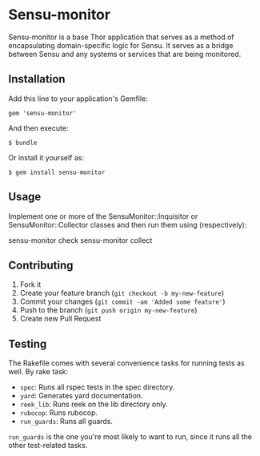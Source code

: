 # Sensu-monitor

Sensu-monitor is a base Thor application that serves as a method of encapsulating
domain-specific logic for Sensu. It serves as a bridge between Sensu and any
systems or services that are being monitored.

## Installation

Add this line to your application's Gemfile:

    gem 'sensu-monitor'

And then execute:

    $ bundle

Or install it yourself as:

    $ gem install sensu-monitor

## Usage

Implement one or more of the SensuMonitor::Inquisitor or SensuMonitor::Collector
classes and then run them using (respectively):

sensu-monitor check
sensu-monitor collect

## Contributing

1. Fork it
2. Create your feature branch (`git checkout -b my-new-feature`)
3. Commit your changes (`git commit -am 'Added some feature'`)
4. Push to the branch (`git push origin my-new-feature`)
5. Create new Pull Request


## Testing

The Rakefile comes with several convenience tasks for running tests as well. By rake task:

  + `spec`: Runs all rspec tests in the spec directory.
  + `yard`: Generates yard documentation.
  + `reek_lib`: Runs reek on the lib directory only.
  + `rubocop`: Runs rubocop.
  + `run_guards`: Runs all guards.

`run_guards` is the one you're most likely to want to run, since it runs all the other test-related tasks.
